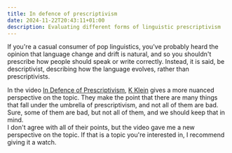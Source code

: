 ```yaml
---
title: In defence of prescriptivism
date: 2024-11-22T20:43:11+01:00
description: Evaluating different forms of linguistic prescriptivism
---
```


If you're a casual consumer of pop linguistics, you've probably heard the opinion that
language change and drift is natural, and so you shouldn't prescribe how people should
speak or write correctly.
Instead, it is said, be descriptivist, describing how the language evolves,
rather than prescriptivists.

In the video [In Defence of Prescriptivism](https://www.youtube.com/watch?v=cQuHm0mBQ8Y),
[K Klein](https://www.youtube.com/@kklein) gives a more nuanced perspective on the topic.
They make the point that there are many things that fall under the umbrella of
prescriptivism, and not all of them are bad.
Sure, some of them are bad, but not all of them, and we should keep that in mind.  
I don't agree with all of their points, but the video gave me a new perspective on the topic.
If that is a topic you're interested in, I recommend giving it a watch.

